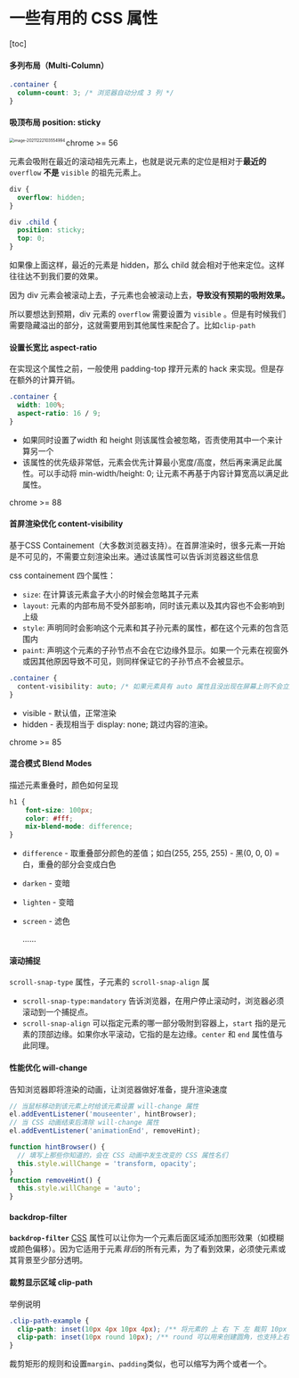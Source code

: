 # 一些有用的 CSS 属性

[toc]

#### 多列布局（Multi-Column）

```css
.container {
  column-count: 3; /* 浏览器自动分成 3 列 */
}
```

#### 吸顶布局 position: sticky

<img src="https://liaoyk-markdown.oss-cn-hangzhou.aliyuncs.com/markdownImg/image-20211222103554994.png" alt="image-20211222103554994" style="zoom:50%;" align="left"/>

 chrome >= 56

元素会吸附在最近的滚动祖先元素上，也就是说元素的定位是相对于**最近的**`overflow` **不是** `visible` 的祖先元素上。

```css
div {
  overflow: hidden;
}

div .child {
  position: sticky;
  top: 0;
}
```

如果像上面这样，最近的元素是 hidden，那么 child 就会相对于他来定位。这样往往达不到我们要的效果。

因为 div 元素会被滚动上去，子元素也会被滚动上去，**导致没有预期的吸附效果。**

所以要想达到预期，div 元素的 `overflow` 需要设置为 `visible` 。但是有时候我们需要隐藏溢出的部分，这就需要用到其他属性来配合了。比如`clip-path`

#### 设置长宽比 aspect-ratio

在实现这个属性之前，一般使用 padding-top 撑开元素的 hack 来实现。但是存在额外的计算开销。

```css
.container {
  width: 100%;
  aspect-ratio: 16 / 9;
}
```

- 如果同时设置了width 和 height 则该属性会被忽略，否责使用其中一个来计算另一个
- 该属性的优先级非常低，元素会优先计算最小宽度/高度，然后再来满足此属性。可以手动将 min-width/height: 0; 让元素不再基于内容计算宽高以满足此属性。

chrome >= 88

#### 首屏渲染优化 content-visibility 

基于CSS Containement（大多数浏览器支持）。在首屏渲染时，很多元素一开始是不可见的，不需要立刻渲染出来。通过该属性可以告诉浏览器这些信息

css containement 四个属性：

- `size`: 在计算该元素盒子大小的时候会忽略其子元素
- `layout`: 元素的内部布局不受外部影响，同时该元素以及其内容也不会影响到上级
- `style`: 声明同时会影响这个元素和其子孙元素的属性，都在这个元素的包含范围内
- `paint`: 声明这个元素的子孙节点不会在它边缘外显示。如果一个元素在视窗外或因其他原因导致不可见，则同样保证它的子孙节点不会被显示。

```css
.container {
  content-visibility: auto; /* 如果元素具有 auto 属性且没出现在屏幕上则不会立刻渲染它和它的子元素 */
}
```

- visible - 默认值，正常渲染
- hidden - 表现相当于 display: none; 跳过内容的渲染。

chrome >= 85

#### 混合模式 Blend Modes

描述元素重叠时，颜色如何呈现

```css
h1 {
	font-size: 100px;
	color: #fff;
	mix-blend-mode: difference;
}
```

- `difference` - 取重叠部分颜色的差值；如白(255, 255, 255) - 黑(0, 0, 0) = 白，重叠的部分会变成白色

- `darken` - 变暗

- `lighten` - 变暗

- `screen` - 滤色

  ......

#### 滚动捕捉

 `scroll-snap-type` 属性，子元素的 `scroll-snap-align` 属

- `scroll-snap-type:mandatory` 告诉浏览器，在用户停止滚动时，浏览器必须滚动到一个捕捉点。
- `scroll-snap-align` 可以指定元素的哪一部分吸附到容器上，`start` 指的是元素的顶部边缘。如果你水平滚动，它指的是左边缘。`center` 和 `end` 属性值与此同理。

#### 性能优化 will-change

告知浏览器即将渲染的动画，让浏览器做好准备，提升渲染速度

```js
// 当鼠标移动到该元素上时给该元素设置 will-change 属性
el.addEventListener('mouseenter', hintBrowser);
// 当 CSS 动画结束后清除 will-change 属性
el.addEventListener('animationEnd', removeHint);

function hintBrowser() {
  // 填写上那些你知道的，会在 CSS 动画中发生改变的 CSS 属性名们
  this.style.willChange = 'transform, opacity';
}
function removeHint() {
  this.style.willChange = 'auto';
}
```

#### backdrop-filter 

**`backdrop-filter`** [CSS](https://developer.mozilla.org/zh-CN/docs/Web/CSS/backdrop-filter) 属性可以让你为一个元素后面区域添加图形效果（如模糊或颜色偏移）。因为它适用于元素*背后*的所有元素，为了看到效果，必须使元素或其背景至少部分透明。

#### 裁剪显示区域 clip-path

举例说明

```css
.clip-path-example {
  clip-path: inset(10px 4px 10px 4px); /** 将元素的 上 右 下 左 裁剪 10px 4px 10px 4px */
  clip-path: inset(10px round 10px); /** round 可以用来创建圆角，也支持上右下左分别设置*/
}
```

裁剪矩形的规则和设置`margin`、`padding`类似，也可以缩写为两个或者一个。

